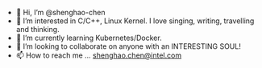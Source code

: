 - 👋 Hi, I’m @shenghao-chen
- 👀 I’m interested in C/C++, Linux Kernel. I love singing, writing, travelling and thinking.
- 🌱 I’m currently learning Kubernetes/Docker.
- 💞️ I’m looking to collaborate on anyone with an INTERESTING SOUL!
- 📫 How to reach me ... <shenghao.chen@intel.com>

<!---
shenghao-chen/shenghao-chen is a ✨ special ✨ repository because its `README.md` (this file) appears on your GitHub profile.
You can click the Preview link to take a look at your changes.
--->
